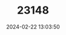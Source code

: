 ---
title: "23148"
category: "Xiphias gladius"
draft: false
date: 2024-02-22 13:03:50
languages:
  English: ["Broadbill", "Broadbill Swordfish", "Swordfish"]
  Spanish; Castilian: ["Albacora", "Emperador", "Espada", "Espadon", "Espardarte", "Pez Espada"]
  Japanese: ["Dakuda", "Medara", "Meka", "Mekajiki"]
  French: ["Espadon", "Espadron", "Poisson Porte-épée"]
  Turkish: ["Kiliç baliği"]
  Italian: ["Pegador", "Pesce sorzo", "Pesse petene", "Pisci signuri", "Pisci spada", "Pisci spata", "Spada rossa", "Spadopsaro", "Sparaganaci"]
  Arabic: ["Sangusu"]
  Maltese: ["Sovento"]
---